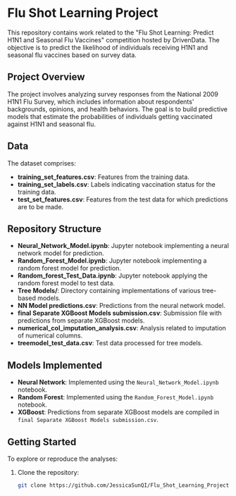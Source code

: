 # Flu Shot Learning Project

This repository contains work related to the "Flu Shot Learning: Predict H1N1 and Seasonal Flu Vaccines" competition hosted by DrivenData. The objective is to predict the likelihood of individuals receiving H1N1 and seasonal flu vaccines based on survey data.

## Project Overview

The project involves analyzing survey responses from the National 2009 H1N1 Flu Survey, which includes information about respondents' backgrounds, opinions, and health behaviors. The goal is to build predictive models that estimate the probabilities of individuals getting vaccinated against H1N1 and seasonal flu.

## Data

The dataset comprises:

- **training_set_features.csv**: Features from the training data.
- **training_set_labels.csv**: Labels indicating vaccination status for the training data.
- **test_set_features.csv**: Features from the test data for which predictions are to be made.

## Repository Structure

- **Neural_Network_Model.ipynb**: Jupyter notebook implementing a neural network model for prediction.
- **Random_Forest_Model.ipynb**: Jupyter notebook implementing a random forest model for prediction.
- **Random_forest_Test_Data.ipynb**: Jupyter notebook applying the random forest model to test data.
- **Tree Models/**: Directory containing implementations of various tree-based models.
- **NN Model predictions.csv**: Predictions from the neural network model.
- **final Separate XGBoost Models submission.csv**: Submission file with predictions from separate XGBoost models.
- **numerical_col_imputation_analysis.csv**: Analysis related to imputation of numerical columns.
- **treemodel_test_data.csv**: Test data processed for tree models.

## Models Implemented

- **Neural Network**: Implemented using the `Neural_Network_Model.ipynb` notebook.
- **Random Forest**: Implemented using the `Random_Forest_Model.ipynb` notebook.
- **XGBoost**: Predictions from separate XGBoost models are compiled in `final Separate XGBoost Models submission.csv`.

## Getting Started

To explore or reproduce the analyses:

1. Clone the repository:
   ```bash
   git clone https://github.com/JessicaSunQI/Flu_Shot_Learning_Project.git
